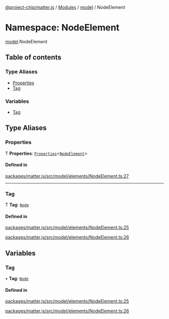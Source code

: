 [@project-chip/matter.js](../README.md) / [Modules](../modules.md) / [model](model.md) / NodeElement

# Namespace: NodeElement

[model](model.md).NodeElement

## Table of contents

### Type Aliases

- [Properties](model.NodeElement.md#properties)
- [Tag](model.NodeElement.md#tag)

### Variables

- [Tag](model.NodeElement.md#tag-1)

## Type Aliases

### Properties

Ƭ **Properties**: [`Properties`](model.BaseElement.md#properties)\<[`NodeElement`](model.md#nodeelement)\>

#### Defined in

[packages/matter.js/src/model/elements/NodeElement.ts:27](https://github.com/project-chip/matter.js/blob/c15b1068/packages/matter.js/src/model/elements/NodeElement.ts#L27)

___

### Tag

Ƭ **Tag**: [`Node`](../enums/model.ElementTag.md#node)

#### Defined in

[packages/matter.js/src/model/elements/NodeElement.ts:25](https://github.com/project-chip/matter.js/blob/c15b1068/packages/matter.js/src/model/elements/NodeElement.ts#L25)

[packages/matter.js/src/model/elements/NodeElement.ts:26](https://github.com/project-chip/matter.js/blob/c15b1068/packages/matter.js/src/model/elements/NodeElement.ts#L26)

## Variables

### Tag

• **Tag**: [`Node`](../enums/model.ElementTag.md#node)

#### Defined in

[packages/matter.js/src/model/elements/NodeElement.ts:25](https://github.com/project-chip/matter.js/blob/c15b1068/packages/matter.js/src/model/elements/NodeElement.ts#L25)

[packages/matter.js/src/model/elements/NodeElement.ts:26](https://github.com/project-chip/matter.js/blob/c15b1068/packages/matter.js/src/model/elements/NodeElement.ts#L26)
